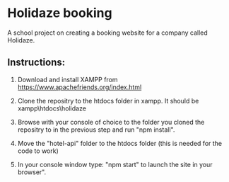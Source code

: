 # Holidaze booking

A school project on creating a booking website for a company called Holidaze.

## Instructions:

1. Download and install XAMPP from https://www.apachefriends.org/index.html

2. Clone the repositry to the htdocs folder in xampp. It should be xampp\htdocs\holidaze

3. Browse with your console of choice to the folder you cloned the repositry to in the previous step and run "npm install".

4. Move the "hotel-api" folder to the htdocs folder (this is needed for the code to work)

5. In your console window type: "npm start" to launch the site in your browser".
